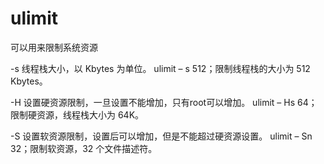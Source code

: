 # ulimit
可以用来限制系统资源

-s	线程栈大小，以 Kbytes 为单位。	ulimit – s 512；限制线程栈的大小为 512 Kbytes。


-H	设置硬资源限制，一旦设置不能增加，只有root可以增加。	ulimit – Hs 64；限制硬资源，线程栈大小为 64K。

-S	设置软资源限制，设置后可以增加，但是不能超过硬资源设置。	ulimit – Sn 32；限制软资源，32 个文件描述符。
